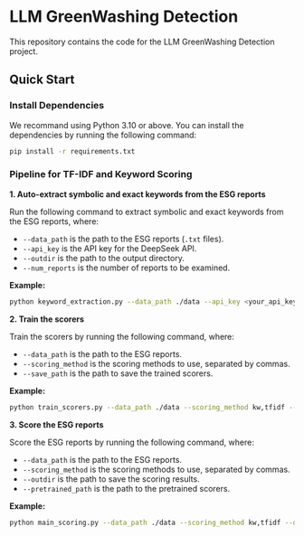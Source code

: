 # LLM GreenWashing Detection

This repository contains the code for the LLM GreenWashing Detection project.

## Quick Start

### Install Dependencies

We recommand using Python 3.10 or above. You can install the dependencies by running the following command:

```bash
pip install -r requirements.txt
```

### Pipeline for TF-IDF and Keyword Scoring

**1. Auto-extract symbolic and exact keywords from the ESG reports**

Run the following command to extract symbolic and exact keywords from the ESG reports, where:
- ``--data_path`` is the path to the ESG reports (`.txt` files).
- ``--api_key`` is the API key for the DeepSeek API.
-  ``--outdir`` is the path to the output directory.
-  ``--num_reports`` is the number of reports to be examined.

**Example:**

```bash
python keyword_extraction.py --data_path ./data --api_key <your_api_key> --outdir ./jieba_wordlist --num_reports 10
```

**2. Train the scorers**

Train the scorers by running the following command, where:
- ``--data_path`` is the path to the ESG reports.
- ``--scoring_method`` is the scoring methods to use, separated by commas.
- ``--save_path`` is the path to save the trained scorers.

**Example:**

```bash
python train_scorers.py --data_path ./data --scoring_method kw,tfidf --save_path ./pretrained_scorer
```

**3. Score the ESG reports**

Score the ESG reports by running the following command, where:
- ``--data_path`` is the path to the ESG reports.
- ``--scoring_method`` is the scoring methods to use, separated by commas.
- ``--outdir`` is the path to save the scoring results.
- ``--pretrained_path`` is the path to the pretrained scorers.

**Example:**

```bash
python main_scoring.py --data_path ./data --scoring_method kw,tfidf --outdir ./scoring_results --pretrained_path ./pretrained_scorer
```

